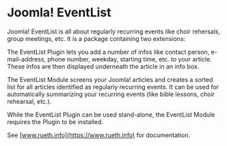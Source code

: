 # Joomla! EventList

Joomla! EventList is all about regularly recurring events like choir rehersals, group meetings, etc. It is a package containing two extensions:

The EventList Plugin lets you add a number of infos like contact person, e-mail-address, phone number, weekday, starting time, etc. to your article. These infos are then displayed underneath the article in an info box.

The EventList Module screens your Joomla! articles and creates a sorted list for all articles identified as regularly recurring events. It can be used for automatically summarizing your recurring events (like bible lessons, choir rehearsal, etc.).

While the EventList Plugin can be used stand-alone, the EventList Module requires the Plugin to be installed.

See [www.rueth.info](https://www.rueth.info) for documentation.
